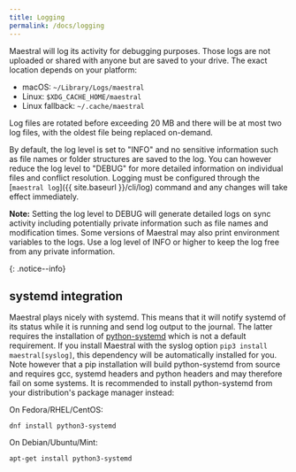 ```yaml
---
title: Logging
permalink: /docs/logging
---
```


Maestral will log its activity for debugging purposes. Those logs are not uploaded or
shared with anyone but are saved to your drive. The exact location depends on your
platform:

* macOS: `~/Library/Logs/maestral`
* Linux: `$XDG_CACHE_HOME/maestral`
* Linux fallback: `~/.cache/maestral`

Log files are rotated before exceeding 20 MB and there will be at most two log files, with
the oldest file being replaced on-demand.

By default, the log level is set to "INFO" and no sensitive information such as file
names or folder structures are saved to the log. You can however reduce the log level to
"DEBUG" for more detailed information on individual files and conflict resolution.
Logging must be configured through the [`maestral log`]({{ site.baseurl }}/cli/log)
command and any changes will take effect immediately.

<p><b>Note:</b> Setting the log level to DEBUG will generate detailed logs on sync
activity including potentially private information such as file names and modification
times. Some versions of Maestral may also print environment variables to the logs. Use a
log level of INFO or higher to keep the log free from any private information.
</p>{: .notice--info}

## systemd integration

Maestral plays nicely with systemd. This means that it will notify systemd of its status
while it is running and send log output to the journal. The latter requires the
installation of [python-systemd](https://github.com/systemd/python-systemd) which is not
a default requirement. If you install Maestral with the syslog option `pip3 install
maestral[syslog]`, this dependency will be automatically installed for you. Note however
that a pip installation will build python-systemd from source and requires gcc, systemd
headers and python headers and may therefore fail on some systems. It is recommended to
install python-systemd from your distribution's package manager instead:

On Fedora/RHEL/CentOS:
```
dnf install python3-systemd
```
On Debian/Ubuntu/Mint:
```
apt-get install python3-systemd
```
